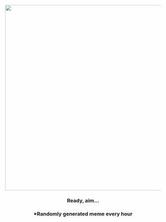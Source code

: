 <p align="center">
        <img src="https://i.redd.it/yfx8enowvyl91.jpg" width="600" height="600">
        </p>
        <h3 align="center">Ready, aim...</h3>
        <h3 align="center">*Randomly generated meme every hour</h3>
    